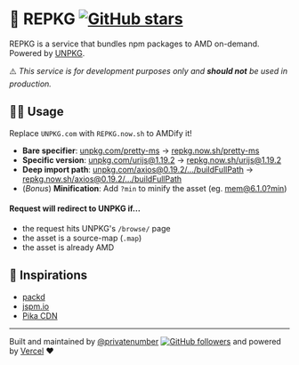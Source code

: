 # 🚚 REPKG [![GitHub stars](https://img.shields.io/github/stars/privatenumber/repkg.svg?style=social&label=Star&maxAge=2592000)](https://github.com/privatenumber/repkg)


REPKG is a service that bundles npm packages to AMD on-demand. Powered by [UNPKG](https://unpkg.com).

<span style="font-family:apple color emoji">⚠️</span> _This service is for development purposes only and **should not** be used in production._

## 👩‍💻 Usage
Replace `UNPKG.com` with `REPKG.now.sh` to AMDify it!

- **Bare specifier**: [unpkg.com/pretty-ms](https://unpkg.com/pretty-ms) → [repkg.now.sh/pretty-ms](https://repkg.now.sh/pretty-ms)
- **Specific version**: [unpkg.com/urijs@1.19.2](https://unpkg.com/urijs@1.19.2) → [repkg.now.sh/urijs@1.19.2](https://repkg.now.sh/urijs@1.19.2)
- **Deep import path**: [unpkg.com/axios@0.19.2/.../buildFullPath](https://unpkg.com/axios@0.19.2/lib/core/buildFullPath) → [repkg.now.sh/axios@0.19.2/.../buildFullPath](https://repkg.now.sh/axios@0.19.2/lib/core/buildFullPath)
- (_Bonus_) **Minification**: Add `?min` to minify the asset (eg. [mem@6.1.0?min](https://repkg.now.sh/mem@6.1.0?min))

#### Request will redirect to UNPKG if...
  - the request hits UNPKG's `/browse/` page
  - the asset is a source-map (`.map`)
  - the asset is already AMD

## 💫 Inspirations
- [packd](https://github.com/Rich-Harris/packd)
- [jspm.io](https://jspm.io)
- [Pika CDN](https://www.pika.dev/cdn)

---

Built and maintained by [@privatenumber](https://github.com/privatenumber) [![GitHub followers](https://img.shields.io/github/followers/privatenumber.svg?style=social&label=Follow)](https://github.com/privatenumber?tab=followers) and powered by [Vercel](https://vercel.com) ❤️
